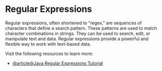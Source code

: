 # Regular Expressions

Regular expressions, often shortened to "regex," are sequences of characters that define a search pattern. These patterns are used to match character combinations in strings. They can be used to search, edit, or manipulate text and data. Regular expressions provide a powerful and flexible way to work with text-based data.

Visit the following resources to learn more:

- [@article@Java Regular Expressions Tutorial](https://jenkov.com/tutorials/java-regex/index.html)

